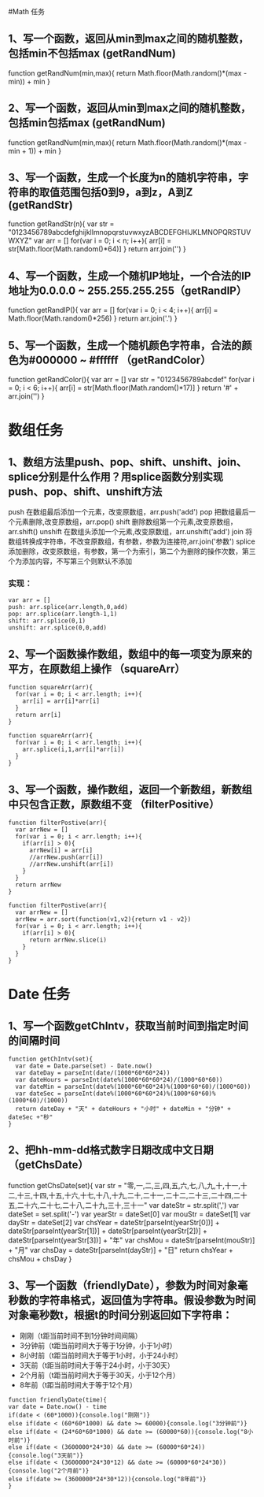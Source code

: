 #Math 任务

## 1、写一个函数，返回从min到max之间的随机整数，包括min不包括max (getRandNum)

function getRandNum(min,max){
  return Math.floor(Math.random()*(max - min)) + min
}

## 2、写一个函数，返回从min到max之间的随机整数，包括min包括max (getRandNum)

function getRandNum(min,max){
  return Math.floor(Math.random()*(max - min + 1)) + min
}

## 3、写一个函数，生成一个长度为n的随机字符串，字符串的取值范围包括0到9，a到z，A到Z (getRandStr)

function getRandStr(n){
  var str = "0123456789abcdefghijkllmnopqrstuvwxyzABCDEFGHIJKLMNOPQRSTUVWXYZ"
  var arr = []
  for(var i = 0; i < n; i++){
    arr[i] = str[Math.floor(Math.random()*64)]
  }
  return arr.join('')
}

## 4、写一个函数，生成一个随机IP地址，一个合法的IP地址为0.0.0.0 ~ 255.255.255.255（getRandIP）

function getRandIP(){
  var arr = []
  for(var i = 0; i < 4; i++){
    arr[i] = Math.floor(Math.random()*256)
  }
  return arr.join('.')
}

## 5、写一个函数，生成一个随机颜色字符串，合法的颜色为#000000 ~ #ffffff （getRandColor）

function getRandColor(){
  var arr = []
  var str = "0123456789abcdef"
  for(var i = 0; i < 6; i++){
    arr[i] = str[Math.floor(Math.random()*17)]
  }
  return '#' + arr.join('')
}

# 数组任务

## 1、数组方法里push、pop、shift、unshift、join、splice分别是什么作用？用splice函数分别实现push、pop、shift、unshift方法

push  在数组最后添加一个元素，改变原数组，arr.push('add')
pop  把数组最后一个元素删除,改变原数组，arr.pop()
shift  删除数组第一个元素,改变原数组，arr.shift()
unshift  在数组头添加一个元素,改变原数组，arr.unshift('add')
join 将数组转换成字符串，不改变原数组，有参数，参数为连接符,arr.join('参数')
splice  添加删除，改变原数组，有参数，第一个为索引，第二个为删除的操作次数，第三个为添加内容，不写第三个则默认不添加

### 实现：
```
var arr = []
push: arr.splice(arr.length,0,add)
pop: arr.splice(arr.length-1,1)
shift: arr.splice(0,1)
unshift: arr.splice(0,0,add)
```

## 2、写一个函数操作数组，数组中的每一项变为原来的平方，在原数组上操作 （squareArr）

```
function squareArr(arr){
  for(var i = 0; i < arr.length; i++){
    arr[i] = arr[i]*arr[i]
  }
  return arr[i]
}
```

```
function squareArr(arr){
  for(var i = 0; i < arr.length; i++){
    arr.splice(i,1,arr[i]*arr[i])
  }
}
```

## 3、写一个函数，操作数组，返回一个新数组，新数组中只包含正数，原数组不变 （filterPositive）

```
function filterPostive(arr){
  var arrNew = []
  for(var i = 0; i < arr.length; i++){
    if(arr[i] > 0){
      arrNew[i] = arr[i]
      //arrNew.push(arr[i])
      //arrNew.unshift(arr[i])
    }
  }
  return arrNew
}
```

```
function filterPostive(arr){
  var arrNew = []
  arrNew = arr.sort(function(v1,v2){return v1 - v2})
  for(var i = 0; i < arr.length; i++){
    if(arr[i] > 0){
      return arrNew.slice(i)
    }
  }
}
```

# Date 任务

## 1、写一个函数getChIntv，获取当前时间到指定时间的间隔时间

```
function getChIntv(set){
  var date = Date.parse(set) - Date.now()
  var dateDay = parseInt(date/(1000*60*60*24))
  var dateHours = parseInt(date%(1000*60*60*24)/(1000*60*60))
  var dateMin = parseInt(date%(1000*60*60*24)%(1000*60*60)/(1000*60))
  var dateSec = parseInt(date%(1000*60*60*24)%(1000*60*60)%(1000*60)/(1000))
  return dateDay + "天" + dateHours + "小时" + dateMin + "分钟" + dateSec +"秒" 
}
```

## 2、把hh-mm-dd格式数字日期改成中文日期 （getChsDate）

function getChsDate(set){
  var str = "零,一,二,三,四,五,六,七,八,九,十,十一,十二,十三,十四,十五,十六,十七,十八,十九,二十,二十一,二十二,二十三,二十四,二十五,二十六,二十七,二十八,二十九,三十,三十一"
  var dateStr = str.split(',')
  var dateSet = set.split('-')
  var yearStr = dateSet[0]
  var mouStr = dateSet[1]
  var dayStr = dateSet[2]
  var chsYear = dateStr[parseInt(yearStr[0])] + dateStr[parseInt(yearStr[1])] + dateStr[parseInt(yearStr[2])] + dateStr[parseInt(yearStr[3])] + "年"
  var chsMou = dateStr[parseInt(mouStr)] + "月"
  var chsDay = dateStr[parseInt(dayStr)] + "日"
  return chsYear + chsMou + chsDay
}

## 3、写一个函数（friendlyDate），参数为时间对象毫秒数的字符串格式，返回值为字符串。假设参数为时间对象毫秒数t，根据t的时间分别返回如下字符串：
- 刚刚（t距当前时间不到1分钟时间间隔）
- 3分钟前（t距当前时间大于等于1分钟，小于1小时）
- 8小时前（t距当前时间大于等于1小时，小于24小时）
- 3天前（t距当前时间大于等于24小时，小于30天）
- 2个月前（t距当前时间大于等于30天，小于12个月）
- 8年前（t距当前时间大于等于12个月）

```
function friendlyDate(time){
var date = Date.now() - time
if(date < (60*1000)){console.log("刚刚")}
else if(date < (60*60*1000) && date >= 60000){console.log("3分钟前")}
else if(date < (24*60*60*1000) && date >= (60000*60)){console.log("8小时前")}
else if(date < (3600000*24*30) && date >= (60000*60*24)){console.log("3天前")}
else if(date < (3600000*24*30*12) && date >= (60000*60*24*30)){console.log("2个月前")}
else if(date >= (3600000*24*30*12)){console.log("8年前")}
}
```